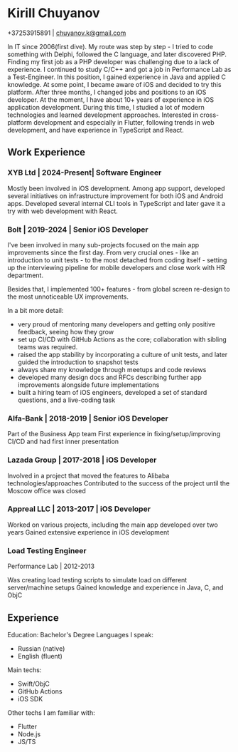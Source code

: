 # Kirill Chuyanov

+37253915891 | chuyanov.k@gmail.com

In IT since 2006(first dive). My route was step by step - I tried to code something with Delphi, followed the C language, and later discovered PHP. Finding my first job as a PHP developer was challenging due to a lack of experience. I continued to study C/C++ and got a job in Performance Lab as a Test-Engineer. In this position, I gained experience in Java and applied C knowledge. At some point, I became aware of iOS and decided to try this platform. After three months, I changed jobs and positions to an iOS developer. At the moment, I have about 10+ years of experience in iOS application development. During this time, I studied a lot of modern technologies and learned development approaches. Interested in cross-platform development and especially in Flutter, following trends in web development, and have experience in TypeScript and React.

## Work Experience

### XYB Ltd | 2024-Present| Software Engineer

Mostly been involved in iOS development. Among app support, developed several initiatives on infrastructure improvement for both iOS and Android apps. Developed several internal CLI tools in TypeScript and later gave it a try with web development with React.

### Bolt | 2019-2024 | Senior iOS Developer

I've been involved in many sub-projects focused on the main app improvements since the first day. From very crucial ones - like an introduction to unit tests - to the most detached from coding itself - setting up the interviewing pipeline for mobile developers and close work with HR department.

Besides that, I implemented 100+ features - from global screen re-design to the most unnoticeable UX improvements.

In a bit more detail:
* very proud of mentoring many developers and getting only positive feedback, seeing how they grow
* set up CI/CD with GitHub Actions as the core; collaboration with sibling teams was required.
* raised the app stability by incorporating a culture of unit tests, and later guided the introduction to snapshot tests 
* always share my knowledge through meetups and code reviews
* developed many design docs and RFCs describing further app improvements alongside future implementations
* built a hiring team of iOS engineers, developed a set of standard questions, and a live-coding task

### Alfa-Bank | 2018-2019 | Senior iOS Developer

Part of the Business App team
First experience in fixing/setup/improving CI/CD and had first inner presentation

### Lazada Group | 2017-2018 | iOS Developer

Involved in a project that moved the features to Alibaba technologies/approaches
Contributed to the success of the project until the Moscow office was closed

### Appreal LLC | 2013-2017 | iOS Developer

Worked on various projects, including the main app developed over two years
Gained extensive experience in iOS development

### Load Testing Engineer

Performance Lab | 2012-2013

Was creating load testing scripts to simulate load on different server/machine setups
Gained knowledge and experience in Java, C, and ObjC

## Experience

Education: Bachelor's Degree
Languages I speak:

- Russian (native)
- English (fluent)

Main techs:

- Swift/ObjC
- GitHub Actions
- iOS SDK

Other techs I am familiar with:

- Flutter
- Node.js
- JS/TS
